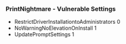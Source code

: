 ### PrintNightmare - Vulnerable Settings

- RestrictDriverInstallationtoAdministrators 0
- NoWarningNoElevationOnInstall 1
- UpdatePromptSettings 1
